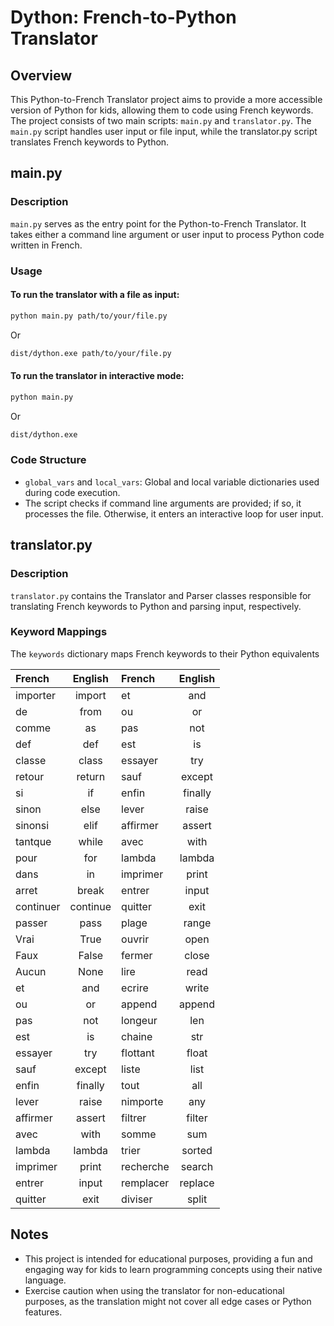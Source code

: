 # Dython: French-to-Python Translator 
## Overview
This Python-to-French Translator project aims to provide a more accessible version of Python for kids, allowing them to code using French keywords. The project consists of two main scripts: `main.py` and `translator.py`. The `main.py` script handles user input or file input, while the translator.py script translates French keywords to Python.
## main.py
### Description
`main.py` serves as the entry point for the Python-to-French Translator. It takes either a command line argument or user input to process Python code written in French.

### Usage
#### To run the translator with a file as input:
```bash
python main.py path/to/your/file.py
```
Or 
```bash
dist/dython.exe path/to/your/file.py
```

#### To run the translator in interactive mode:
```bash
python main.py
```
Or 
```bash
dist/dython.exe
```

### Code Structure
- `global_vars` and `local_vars`: Global and local variable dictionaries used during code execution.
- The script checks if command line arguments are provided; if so, it processes the file. Otherwise, it enters an interactive loop for user input.

## translator.py
### Description
`translator.py` contains the Translator and Parser classes responsible for translating French keywords to Python and parsing input, respectively.

### Keyword Mappings
The `keywords` dictionary maps French keywords to their Python equivalents

<center>

| French      | English   | French      | English   |
|:------------|:----------:|:------------|:---------:|
| importer    | import    | et          | and       |
| de          | from      | ou          | or        |
| comme       | as        | pas         | not       |
| def         | def       | est         | is        |
| classe      | class     | essayer     | try       |
| retour      | return    | sauf        | except    |
| si          | if        | enfin       | finally   |
| sinon       | else      | lever       | raise     |
| sinonsi     | elif      | affirmer    | assert    |
| tantque     | while     | avec        | with      |
| pour        | for       | lambda      | lambda    |
| dans        | in        | imprimer    | print     |
| arret       | break     | entrer      | input     |
| continuer   | continue  | quitter     | exit      |
| passer      | pass      | plage       | range     |
| Vrai        | True      | ouvrir      | open      |
| Faux        | False     | fermer      | close     |
| Aucun       | None      | lire        | read      |
| et          | and       | ecrire      | write     |
| ou          | or        | append      | append    |
| pas         | not       | longeur     | len       |
| est         | is        | chaine      | str       |
| essayer     | try       | flottant    | float     |
| sauf        | except    | liste       | list      |
| enfin       | finally   | tout        | all       |
| lever       | raise     | nimporte    | any       |
| affirmer    | assert    | filtrer     | filter    |
| avec        | with      | somme       | sum       |
| lambda      | lambda    | trier       | sorted    |
| imprimer    | print     | recherche   | search    |
| entrer      | input     | remplacer   | replace   |
| quitter     | exit      | diviser     | split     |

</center>

## Notes
- This project is intended for educational purposes, providing a fun and engaging way for kids to learn programming concepts using their native language.
- Exercise caution when using the translator for non-educational purposes, as the translation might not cover all edge cases or Python features.
